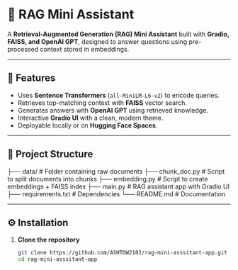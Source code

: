 # 🤖 RAG Mini Assistant

A **Retrieval-Augmented Generation (RAG) Mini Assistant** built with **Gradio, FAISS, and OpenAI GPT**, designed to answer questions using pre-processed context stored in embeddings.

---

## 🚀 Features

- Uses **Sentence Transformers** (`all-MiniLM-L6-v2`) to encode queries.
- Retrieves top-matching context with **FAISS** vector search.
- Generates answers with **OpenAI GPT** using retrieved knowledge.
- Interactive **Gradio UI** with a clean, modern theme.
- Deployable locally or on **Hugging Face Spaces**.

---

## 📂 Project Structure

├── data/ # Folder containing raw documents
├── chunk_doc.py # Script to split documents into chunks
├── embedding.py # Script to create embeddings + FAISS index
├── main.py # RAG assistant app with Gradio UI
├── requirements.txt # Dependencies
└── README.md # Documentation

---

## ⚙️ Installation

1. **Clone the repository**
   ```bash
   git clone https://github.com/ASHTOW2102/rag-mini-asssitant-app.git
   cd rag-mini-asssitant-app
   ```
